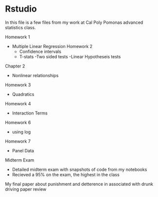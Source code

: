 # Rstudio
In this file is a few files from my work at Cal Poly Pomonas advanced statistics class.

Homework 1
- Multiple Linear Regression
Homework 2
  - Confidence intervals
  - T-stats
  -Two sided tests
  -Linear Hypotheseis tests
 
 Chapter 2 
  - Nonlinear relationships
 
 Homework 3
  - Quadratics
  
 Homework 4
  - Interaction Terms
 
 Homework 6
  - using log
 
 Homework 7 
  - Panel Data

Midterm Exam
  - Detailed midterm exam with snapshots of code from my notebooks
  - Recieved a 95% on the exam, the highest in the class

My final paper about punishment and detterence in associated with drunk driving paper review
  
